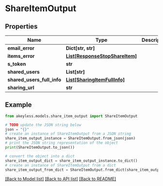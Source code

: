 # ShareItemOutput


## Properties

Name | Type | Description | Notes
------------ | ------------- | ------------- | -------------
**email_error** | **Dict[str, str]** |  | [optional] 
**items_error** | [**List[ResponseStopShareItem]**](ResponseStopShareItem.md) |  | [optional] 
**s_token** | **str** |  | [optional] 
**shared_users** | **List[str]** |  | [optional] 
**shared_users_full_info** | [**List[SharingItemFullInfo]**](SharingItemFullInfo.md) |  | [optional] 
**sharing_url** | **str** |  | [optional] 

## Example

```python
from akeyless.models.share_item_output import ShareItemOutput

# TODO update the JSON string below
json = "{}"
# create an instance of ShareItemOutput from a JSON string
share_item_output_instance = ShareItemOutput.from_json(json)
# print the JSON string representation of the object
print(ShareItemOutput.to_json())

# convert the object into a dict
share_item_output_dict = share_item_output_instance.to_dict()
# create an instance of ShareItemOutput from a dict
share_item_output_from_dict = ShareItemOutput.from_dict(share_item_output_dict)
```
[[Back to Model list]](../README.md#documentation-for-models) [[Back to API list]](../README.md#documentation-for-api-endpoints) [[Back to README]](../README.md)


